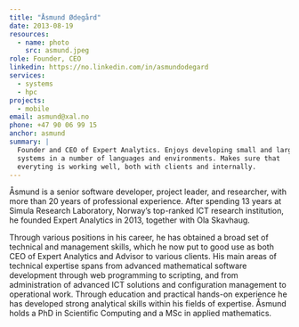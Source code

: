 ```yaml
---
title: "Åsmund Ødegård"
date: 2013-08-19
resources:
  - name: photo
    src: asmund.jpeg
role: Founder, CEO
linkedin: https://no.linkedin.com/in/asmundodegard
services:
  - systems
  - hpc
projects:
  - mobile
email: asmund@xal.no
phone: +47 90 06 99 15
anchor: asmund
summary: |
  Founder and CEO of Expert Analytics. Enjoys developing small and large
  systems in a number of languages and environments. Makes sure that
  everyting is working well, both with clients and internally.
---
```


Åsmund is a senior software developer, project leader, and researcher, with more
than 20 years of professional experience. After spending 13 years at  Simula
Research Laboratory,  Norway’s top-ranked ICT research institution, he founded
Expert Analytics in 2013, together with Ola Skavhaug.

Through various positions in his career, he has obtained a broad set of
technical and management skills, which he now put to good use as both CEO
of Expert Analytics and Advisor to various clients. His main areas of
technical expertise spans from advanced mathematical software development
through web programming to scripting, and from administration of advanced ICT
solutions and configuration management to operational work. Through
education and practical hands-on experience he has developed strong analytical
skills within his fields of expertise. Åsmund holds a PhD in Scientific
Computing and a MSc in applied mathematics.
